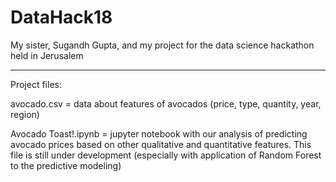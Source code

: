 # DataHack18
My sister, Sugandh Gupta, and my project for the data science hackathon held in Jerusalem

-------------
Project files:

avocado.csv = data about features of avocados (price, type, quantity, year, region)

Avocado Toast!.ipynb = jupyter notebook with our analysis of predicting avocado prices based on other qualitative and quantitative features.  This file is still under development (especially with application of Random Forest to the predictive modeling)
